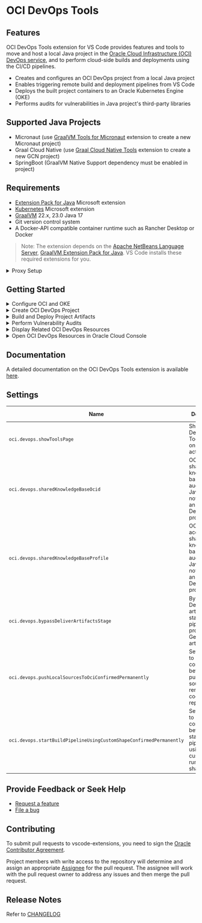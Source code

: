 # OCI DevOps Tools

## Features

OCI DevOps Tools extension for VS Code provides features and tools to move and host a local Java project in the [Oracle Cloud Infrastructure (OCI) DevOps service](https://www.oracle.com/devops/devops-service/), and to perform cloud-side builds and deployments using the CI/CD pipelines.

* Creates and configures an OCI DevOps project from a local Java project
* Enables triggering remote build and deployment pipelines from VS Code
* Deploys the built project containers to an Oracle Kubernetes Engine (OKE)
* Performs audits for vulnerabilities in Java project's third-party libraries

## Supported Java Projects
* Micronaut (use [GraalVM Tools for Micronaut](https://marketplace.visualstudio.com/items?itemName=oracle-labs-graalvm.micronaut) extension to create a new Micronaut project)
* Graal Cloud Native (use [Graal Cloud Native Tools](https://marketplace.visualstudio.com/items?itemName=oracle-labs-graalvm.gcn) extension to create a new GCN project)
* SpringBoot (GraalVM Native Support dependency must be enabled in project)

## Requirements
* [Extension Pack for Java](https://marketplace.visualstudio.com/items?itemName=vscjava.vscode-java-pack) Microsoft extension
* [Kubernetes](https://marketplace.visualstudio.com/items?itemName=ms-kubernetes-tools.vscode-kubernetes-tools) Microsoft extension
* [GraalVM](https://www.graalvm.org/) 22.x, 23.0 Java 17
* Git version control system
* A Docker-API compatible container runtime such as Rancher Desktop or Docker
​
> Note: The extension depends on the [Apache NetBeans Language Server](https://marketplace.visualstudio.com/items?itemName=ASF.apache-netbeans-java), [GraalVM Extension Pack for Java](https://marketplace.visualstudio.com/items?itemName=oracle-labs-graalvm.graalvm-pack). VS Code installs these required extensions for you.

<details>
<summary>Proxy Setup</summary>

When working behind a proxy server then VSCode Proxy has to be set ON. In VSCode **Settings** set **Http: Proxy Support** to **ON**.

Many tools used to work on Java projects, such as Git, Maven, Gradle, `kubectl`, and `docker` (if used), may require proxy configuration as well.

![Screenshot](images/proxy.png)

</details>

## Getting Started
<details>
<summary>Configure OCI and OKE</summary>

### Configure OCI
* [Create Oracle Cloud account](https://www.oracle.com/cloud/free/), free tier is supported
* [Create .oci/config](https://docs.oracle.com/en-us/iaas/Content/API/Concepts/sdkconfig.htm) cloud access configuration file
* [Install OCI CLI](https://docs.oracle.com/en-us/iaas/Content/API/Concepts/cliconcepts.htm) needed for the OKE local access

### Configure OKE
* [Create and setup local access to an OKE cluster](https://docs.oracle.com/en-us/iaas/Content/ContEng/Tasks/contengcreatingclusterusingoke_topic-Using_the_Console_to_create_a_Quick_Cluster_with_Default_Settings.htm#create-quick-cluster), Oracle's managed Kubernetes service
  * Use the Quick create option in the Create cluster wizard

  ![OKE Quick Create](images/oke_quick_create.png)

  * Configure local access to the OKE Kubernetes cluster using the `VNC-Native Public Endpoint`. This is done using the Oracle Cloud Infrastructure CLI and you may have already done this in the prerequisite steps.
  
  ![Set OKE Access](images/set_oke_access.png)

</details>

<details>
<summary>Create OCI DevOps Project</summary>

* Open a local folder containing a supported Java project
* In the Explorer activity, find the OCI DevOps view and click the Create OCI DevOps Project button
* Confirm pushing the local sources to a remote OCI code repository
* Choose the OCI profile to be used for OCI access if multiple profiles are defined
* Select target OCI Compartment for the project
* Select an existing OKE Cluster or create a new one if asked to do so, means there's no OKE Cluster available in the selected Compartment
* Provide name for the DevOps Project to be created, must be unique within the Tenancy
* If requested, confirm the SSH keys for git operations and add the Oracle Cloud Infrastructure DevOps git server to your SSH **config** and **known_hosts** file.
* Wait for the DevOps Project and the related resources to be created

![Create OCI DevOps Project](images/create_devops_prj.png)

</details>

<details>
<summary>Build and Deploy Project Artifacts</summary>

Once an OCI DevOps Project is created, the OCI DevOps view is populated by items representing remote build and deployment pipelines for each project container artifact.

To build a project container artifact, invoke the Run Build Pipeline action for the appropriate build pipeline item. The remote build pipeline is started and VS Code displays its state and build log. After a successful build, either use the Pull Container Image action to pull the resulting container artifact locally, or proceed to deploying the container to the OKE.

To deploy a built container artifact, invoke the Run Deployment Pipeline action for the appropriate deployment pipeline item. The remote deployment pipeline is started and VS Code displays its state and deployment log. After a successful deployment, use the Open In Browser action to set up a port forward from the OKE and open the deployed application in web browser.

![Build and Deployment Pipelines](images/oke_test_app.png)

</details>

<details>
<summary>Perform Vulnerability Audits</summary>

As soon as a new DevOps Project is created, an audit for vulnerabilities in third-party project libraries is automatically performed. The audit can also be invoked on demand using the VSCode **Command Palette**, **OCI DevOps: Audit Project Vulnerability** command, or from a Java Projects view using the Run Project Audit action.

Vulnerability audits can also be performed for the Maven and Gradle Java projects not added to an OCI DevOps Project. Use VSCode **Settings**, **Oci > Devops: Shared Knowledge Base Ocid** and **Oci > Devops: Shared Knowledge Base Profile** to configure the shared Knowledge Base for performing these audits.

![Screenshot](images/project_audit.png)

</details>

<details>
<summary>Display Related OCI DevOps Resources</summary>

Initially only items for build and deployment pipelines related to project container artifacts are displayed in the OCI DevOps view. Additional resources can be manually added using the Add OCI DevOps Resource... action displayed in the view caption.

### Build Pipelines

These additional build pipelines are preconfigured for the Java project and can be manually added to the OCI DevOps view:
* Build Fat Jar - builds a single application .jar file
* Build Native Executable - builds a Linux x86 native executable of the application

Also externally created build pipelines can be added and controlled using this action.

### Deployment Pipelines

All preconfigured deployment pipelines are visible in the OCI DevOps view by default. Externally created build pipelines can be added and controlled using this action. Also, a new deployment pipeline can be created and added to the view, deploying a container to the OKE.

### Artifact Repository

An artifact repository configured for the DevOps Project can be added to display the non-container artifacts built for the project. These actions are available for an Artifact Repository:
* Display non-container artifacts, incl. build date and size
* Download built non-container artifacts locally

### Container Repository

Container repositories configured for the DevOps Project can be added to display the container images built for the project. These actions are available for a Container Repository:
* Display container repository and the images, incl. build date
* Pull container images locally

### Knowledge Base

A knowledge base configured for the DevOps Project can be added to display the vulnerability audits performed for the project. These actions are available for a Knowledge Base:
* Display vulnerability reports, incl. audit date and result
* Shortcut to a detailed online report

![Screenshot](images/more-ci-jobs.png)
</details>

<details>
<summary>Open OCI DevOps Resources in Oracle Cloud Console</summary>

Whenever a DevOps resource has a dedicated view in the Oracle Cloud Console, it can be easily displayed there using the Open in Oracle Cloud Console action available for the appropriate item in the OCI DevOps view.

</details>

## Documentation

A detailed documentation on the OCI DevOps Tools extension is available [here](https://www.graal.cloud/gcn/get-started/using-gcn-vscode-tools/).

## Settings

| Name | Description | Default Value |
|---|---|---|
| `oci.devops.showToolsPage` | Show OCI DevOps Tools page on extension activation. | `true` |
| `oci.devops.sharedKnowledgeBaseOcid` | OCID of the shared knowledge base for audits of Java projects not added to an OCI DevOps project. | ` ` |
| `oci.devops.sharedKnowledgeBaseProfile` | OCI profile to access the shared knowledge base for audits of Java projects not added to an OCI DevOps project. | ` ` |
| `oci.devops.bypassDeliverArtifactsStage` | Bypass Deliver artifacts stage in Build pipelines producing Generic artifacts. | `true` |
| `oci.devops.pushLocalSourcesToOciConfirmedPermanently` | Set to `false` to restore confirmations before pushing local sources to a remote OCI code repository. | `false` |
| `oci.devops.startBuildPipelineUsingCustomShapeConfirmedPermanently` | Set to `false` to restore confirmations before starting build pipelines using a custom build runner shape. | `false` |

## Provide Feedback or Seek Help

* [Request a feature](https://github.com/graalvm/vscode-extensions/issues/new?labels=enhancement)
* [File a bug](https://github.com/graalvm/vscode-extensions/issues/new?labels=bug)

## Contributing

To submit pull requests to vscode-extensions, you need to sign the [Oracle Contributor Agreement](http://www.oracle.com/technetwork/community/oca-486395.html).

Project members with write access to the repository will determine and assign an appropriate [Assignee](https://help.github.com/articles/assigning-issues-and-pull-requests-to-other-github-users/) for the pull request. The assignee will work with the pull request owner to address any issues and then merge the pull request.

## Release Notes

Refer to [CHANGELOG](CHANGELOG.md)

